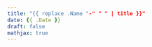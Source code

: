 ```yaml
---
title: "{{ replace .Name "-" " " | title }}"
date: {{ .Date }}
draft: false
mathjax: true 
---
```


<script src="https://cdn.jsdelivr.net/gh/kz16/geogebra//deployggb.js"></script>
<script src="https://cdn.jsdelivr.net/gh/kz16/geogebra/ggbmd.js"></script> 